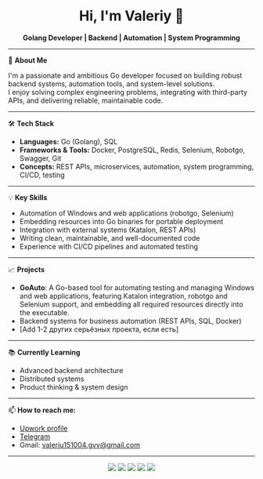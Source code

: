 <h1 align="center">Hi, I'm Valeriy 👋</h1>
<p align="center">
  <strong>Golang Developer | Backend | Automation | System Programming</strong>
</p>

---

🚀 **About Me**

I'm a passionate and ambitious Go developer focused on building robust backend systems, automation tools, and system-level solutions.  
I enjoy solving complex engineering problems, integrating with third-party APIs, and delivering reliable, maintainable code.

---

🛠️ **Tech Stack**

- **Languages:** Go (Golang), SQL
- **Frameworks & Tools:** Docker, PostgreSQL, Redis, Selenium, Robotgo, Swagger, Git
- **Concepts:** REST APIs, microservices, automation, system programming, CI/CD, testing

---

💡 **Key Skills**

- Automation of Windows and web applications (robotgo, Selenium)
- Embedding resources into Go binaries for portable deployment
- Integration with external systems (Katalon, REST APIs)
- Writing clean, maintainable, and well-documented code
- Experience with CI/CD pipelines and automated testing

---

📈 **Projects**

- **GoAuto**: A Go-based tool for automating testing and managing Windows and web applications, featuring Katalon integration, robotgo and Selenium support, and embedding all required resources directly into the executable.
- Backend systems for business automation (REST APIs, SQL, Docker)
- [Add 1-2 других серьёзных проекта, если есть]

---

📚 **Currently Learning**

- Advanced backend architecture
- Distributed systems
- Product thinking & system design

---

📫 **How to reach me:**
- [Upwork profile](https://www.upwork.com/freelancers/~01771c35865177ae8e)
- [Telegram](https://t.me/tenishaardelia)
- Gmail: valeriu151004.gvv@gmail.com

---

<p align="center">
  <img src="https://img.shields.io/badge/Go-00ADD8?style=for-the-badge&logo=go&logoColor=white" />
  <img src="https://img.shields.io/badge/PostgreSQL-316192?style=for-the-badge&logo=postgresql&logoColor=white" />
  <img src="https://img.shields.io/badge/Docker-0db7ed?style=for-the-badge&logo=docker&logoColor=white" />
  <img src="https://img.shields.io/badge/REST%20API-black?style=for-the-badge&logo=api&logoColor=white" />
  <img src="https://img.shields.io/badge/Automation-4CAF50?style=for-the-badge&logo=gear&logoColor=white" />
</p>
